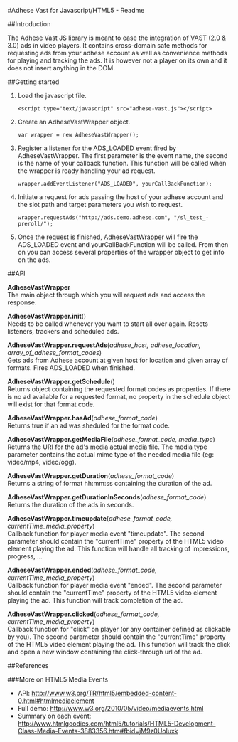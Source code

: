 #Adhese Vast for Javascript/HTML5 - Readme



##Introduction

The Adhese Vast JS library is meant to ease the integration of VAST (2.0 & 3.0) ads in video players.
It contains cross-domain safe methods for requesting ads from your adhese account as well as convenience methods for playing and tracking the ads.
It is however not a player on its own and it does not insert anything in the DOM.



##Getting started


1.	Load the javascript file.

		<script type="text/javascript" src="adhese-vast.js"></script>


2.	Create an AdheseVastWrapper object.
	
		var wrapper = new AdheseVastWrapper();


3. 	Register a listener for the ADS_LOADED event fired by AdheseVastWrapper.
	The first parameter is the event name, the second is the name of your callback function.
	This function will be called when the wrapper is ready handling your ad request.

		wrapper.addEventListener("ADS_LOADED", yourCallBackFunction);


4. 	Initiate a request for ads passing the host of your adhese account and the slot path and target parameters you wish to request.

		wrapper.requestAds("http://ads.demo.adhese.com", "/sl_test_-preroll/");


5.	Once the request is finished, AdheseVastWrapper will fire the ADS_LOADED event and yourCallBackFunction will be called.
	From then on you can access several properties of the wrapper object to get info on the ads.



##API

**AdheseVastWrapper**  
The main object through which you will request ads and access the response.

**AdheseVastWrapper.init**()  
Needs to be called whenever you want to start all over again. Resets listeners, trackers and scheduled ads.

**AdheseVastWrapper.requestAds**(<i>adhese_host, adhese_location, array_of_adhese_format_codes</i>)  
Gets ads from Adhese account at given host for location and given array of formats. Fires ADS_LOADED when finished.

**AdheseVastWrapper.getSchedule**()  
Returns object containing the requested format codes as properties. 
If there is no ad available for a requested format, no property in the schedule object will exist for that format code.

**AdheseVastWrapper.hasAd**(<i>adhese_format_code</i>)  
Returns true if an ad was sheduled for the format code.

**AdheseVastWrapper.getMediaFile**(<i>adhese_format_code, media_type</i>)  
Returns the URI for the ad's media actual media file. 
The media type parameter contains the actual mime type of the needed media file (eg: video/mp4, video/ogg).

**AdheseVastWrapper.getDuration**(<i>adhese_format_code</i>)  
Returns a string of format hh:mm:ss containing the duration of the ad.

**AdheseVastWrapper.getDurationInSeconds**(<i>adhese_format_code</i>)  
Returns the duration of the ads in seconds.

**AdheseVastWrapper.timeupdate**(<i>adhese_format_code, currentTime_media_property</i>)  
Callback function for player media event "timeupdate". 
The second parameter should contain the "currentTime" property of the HTML5 video element playing the ad.
This function will handle all tracking of impressions, progress, ...

**AdheseVastWrapper.ended**(<i>adhese_format_code, currentTime_media_property</i>)  
Callback function for player media event "ended". 
The second parameter should contain the "currentTime" property of the HTML5 video element playing the ad.
This function will track completion of the ad.

**AdheseVastWrapper.clicked**(<i>adhese_format_code, currentTime_media_property</i>)  
Callback function for "click" on player (or any container defined as clickable by you). 
The second parameter should contain the "currentTime" property of the HTML5 video element playing the ad.
This function will track the click and open a new window containing the click-through url of the ad.




##References

###More on HTML5 Media Events

- API: http://www.w3.org/TR/html5/embedded-content-0.html#htmlmediaelement
- Full demo: http://www.w3.org/2010/05/video/mediaevents.html
- Summary on each event: http://www.htmlgoodies.com/html5/tutorials/HTML5-Development-Class-Media-Events-3883356.htm#fbid=jM9z0Uoluxk


